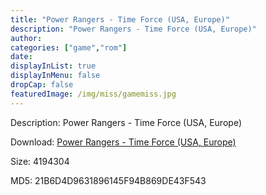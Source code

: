```yaml
---
title: "Power Rangers - Time Force (USA, Europe)"
description: "Power Rangers - Time Force (USA, Europe)"
author: 
categories: ["game","rom"]
date: 
displayInList: true
displayInMenu: false
dropCap: false
featuredImage: /img/miss/gamemiss.jpg
---
```


Description: Power Rangers - Time Force (USA, Europe)

Download: <a style="text-decoration:underline;" href="https://mega.nz/#!3OQw1Y7S!VtyWj7TDcLcM4pidkxprTc-zJQK5U8rPcVeqElUPLlo" target = "_blank" rel = "nofollow" > Power Rangers - Time Force (USA, Europe)</a>

Size: 4194304

MD5: 21B6D4D9631896145F94B869DE43F543

